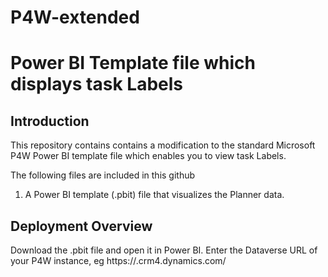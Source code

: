 # P4W-extended

# Power BI Template file which displays task Labels



## Introduction

This repository contains contains a modification to the standard Microsoft P4W Power BI template file which enables you to view task Labels. 

The following files are included in this github

1. A Power BI template (.pbit) file that visualizes the Planner data.

## Deployment Overview

Download the .pbit file and open it in Power BI.  Enter the Dataverse URL of your P4W instance, eg https://<orgID>.crm4.dynamics.com/

